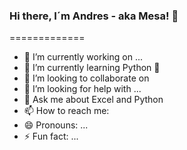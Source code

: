 ### Hi there, I´m Andres - aka Mesa!  👋

=============


- 🔭 I’m currently working on ...
- 🌱 I’m currently learning Python :snake:
- 👯 I’m looking to collaborate on 
- 🤔 I’m looking for help with ...
- 💬 Ask me about Excel and Python
- 📫 How to reach me: 
- 😄 Pronouns: ...
- ⚡ Fun fact: ...

